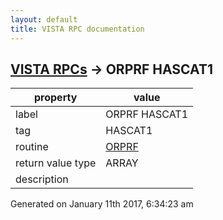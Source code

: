 ```yaml
---
layout: default
title: VISTA RPC documentation
---
```




## [VISTA RPCs](TableOfContent.md) &#8594; ORPRF HASCAT1 

 property | value 
--- | --- 
 label | ORPRF HASCAT1
 tag | HASCAT1
 routine | [ORPRF](http://code.osehra.org/dox/Routine_ORPRF_source.html)
 return value type | ARRAY
 description | 




Generated on January 11th 2017, 6:34:23 am